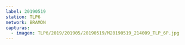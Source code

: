 ```yaml
---
label: 20190519
station: TLP6
network: BRAMON
capturas:
  - imagem: TLP6/2019/201905/20190519/M20190519_214009_TLP_6P.jpg
---
```

